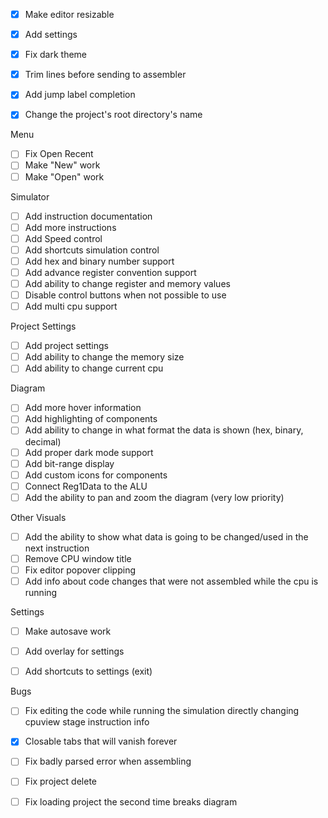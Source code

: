 - [x] Make editor resizable
- [x] Add settings
- [x] Fix dark theme
- [x] Trim lines before sending to assembler
- [x] Add jump label completion



- [x] Change the project's root directory's name

Menu
- [ ] Fix Open Recent
- [ ] Make "New" work
- [ ] Make "Open" work

Simulator
- [ ] Add instruction documentation
- [ ] Add more instructions
- [ ] Add Speed control
- [ ] Add shortcuts simulation control
- [ ] Add hex and binary number support
- [ ] Add advance register convention support
- [ ] Add ability to change register and memory values
- [ ] Disable control buttons when not possible to use
- [ ] Add multi cpu support

Project Settings
- [ ] Add project settings 
- [ ] Add ability to change the memory size
- [ ] Add ability to change current cpu

Diagram
- [ ] Add more hover information
- [ ] Add highlighting of components
- [ ] Add ability to change in what format the data is shown (hex, binary, decimal)
- [ ] Add proper dark mode support
- [ ] Add bit-range display
- [ ] Add custom icons for components
- [ ] Connect Reg1Data to the ALU
- [ ] Add the ability to pan and zoom the diagram (very low priority)

Other Visuals
- [ ] Add the ability to show what data is going to be changed/used in the next instruction
- [ ] Remove CPU window title
- [ ] Fix editor popover clipping
- [ ] Add info about code changes that were not assembled while the cpu is running

Settings
- [ ] Make autosave work
- [ ] Add overlay for settings
- [ ] Add shortcuts to settings (exit)


Bugs
- [ ] Fix editing the code while running the simulation directly changing cpuview stage instruction info
- [x] Closable tabs that will vanish forever
- [ ] Fix badly parsed error when assembling
- [ ] Fix project delete
- [ ] Fix loading project the second time breaks diagram




